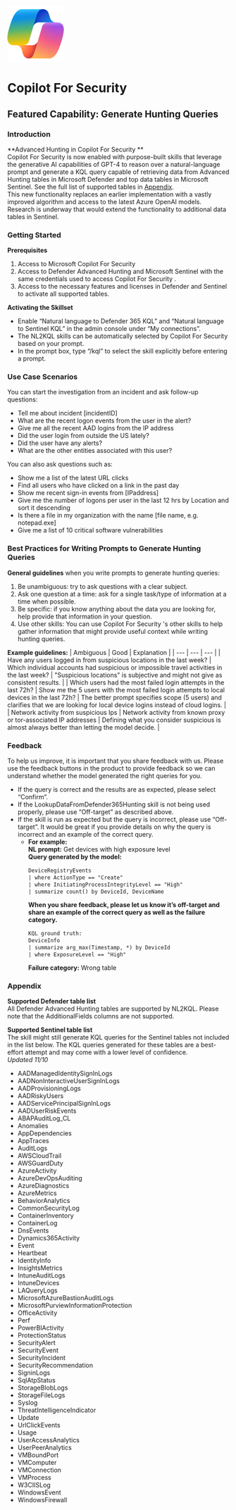 ![Security CoPilot Logo](https://github.com/Azure/Copilot-For-Security/blob/main/Images/ic_fluent_copilot_64_64%402x.png)
# Copilot For Security 
## Featured Capability: Generate Hunting Queries

### Introduction
**Advanced Hunting in Copilot For Security **  
Copilot For Security  is now enabled with purpose-built skills that leverage the generative AI capabilities of GPT-4 to reason over a natural-language prompt and generate a KQL query capable of retrieving data from Advanced Hunting tables in Microsoft Defender and top data tables in Microsoft Sentinel. See the full list of supported tables in [Appendix](#appendix).  
This new functionality replaces an earlier implementation with a vastly improved algorithm and access to the latest Azure OpenAI models. Research is underway that would extend the functionality to additional data tables in Sentinel.

### Getting Started
**Prerequisites**
1. Access to Microsoft Copilot For Security 
2. Access to Defender Advanced Hunting and Microsoft Sentinel with the same credentials used to access Copilot For Security .
3. Access to the necessary features and licenses in Defender and Sentinel to activate all supported tables.

**Activating the Skillset**
- Enable “Natural language to Defender 365 KQL” and “Natural language to Sentinel KQL” in the admin console under “My connections”.
- The NL2KQL skills can be automatically selected by Copilot For Security  based on your prompt.
- In the prompt box, type “/kql” to select the skill explicitly before entering a prompt.

### Use Case Scenarios
You can start the investigation from an incident and ask follow-up questions:
- Tell me about incident [incidentID]
- What are the recent logon events from the user in the alert?
- Give me all the recent AAD logins from the IP address
- Did the user login from outside the US lately?
- Did the user have any alerts?
- What are the other entities associated with this user?

You can also ask questions such as:
- Show me a list of the latest URL clicks
- Find all users who have clicked on a link in the past day
- Show me recent sign-in events from [IPaddress]
- Give me the number of logons per user in the last 12 hrs by Location and sort it descending
- Is there a file in my organization with the name [file name, e.g. notepad.exe]
- Give me a list of 10 critical software vulnerabilities

### Best Practices for Writing Prompts to Generate Hunting Queries
**General guidelines** when you write prompts to generate hunting queries:
1. Be unambiguous: try to ask questions with a clear subject.
2. Ask one question at a time: ask for a single task/type of information at a time when possible.
3. Be specific: if you know anything about the data you are looking for, help provide that information in your question.
4. Use other skills: You can use Copilot For Security 's other skills to help gather information that might provide useful context while writing hunting queries.

**Example guidelines:**
| Ambiguous | Good | Explanation |
| --- | --- | --- |
| Have any users logged in from suspicious locations in the last week? | Which individual accounts had suspicious or impossible travel activities in the last week? | "Suspicious locations" is subjective and might not give as consistent results. |
| Which users had the most failed login attempts in the last 72h? | Show me the 5 users with the most failed login attempts to local devices in the last 72h? | The better prompt specifies scope (5 users) and clarifies that we are looking for local device logins instead of cloud logins. |
| Network activity from suspicious Ips | Network activity from known proxy or tor-associated IP addresses | Defining what you consider suspicious is almost always better than letting the model decide. |

### Feedback
To help us improve, it is important that you share feedback with us. Please use the feedback buttons in the product to provide feedback so we can understand whether the model generated the right queries for you.
- If the query is correct and the results are as expected, please select “Confirm”.
- If the LookupDataFromDefender365Hunting skill is not being used properly, please use “Off-target” as described above.
- If the skill is run as expected but the query is incorrect, please use “Off-target”. It would be great if you provide details on why the query is incorrect and an example of the correct query.
  - **For example:**  
    **NL prompt:** Get devices with high exposure level  
    **Query generated by the model:**  
    ```
    DeviceRegistryEvents
    | where ActionType == "Create"
    | where InitiatingProcessIntegrityLevel == "High"
    | summarize count() by DeviceId, DeviceName
    ```  
    **When you share feedback, please let us know it’s off-target and share an example of the correct query as well as the failure category.**
    ```
    KQL ground truth:
    DeviceInfo
    | summarize arg_max(Timestamp, *) by DeviceId
    | where ExposureLevel == "High"
    ```  
    **Failure category:** Wrong table

### Appendix
**Supported Defender table list**  
All Defender Advanced Hunting tables are supported by NL2KQL. Please note that the AdditionalFields columns are not supported.

**Supported Sentinel table list**  
The skill might still generate KQL queries for the Sentinel tables not included in the list below. The KQL queries generated for these tables are a best-effort attempt and may come with a lower level of confidence.  
*Updated 11/10*
- AADManagedIdentitySignInLogs
- AADNonInteractiveUserSignInLogs
- AADProvisioningLogs
- AADRiskyUsers
- AADServicePrincipalSignInLogs
- AADUserRiskEvents
- ABAPAuditLog_CL
- Anomalies
- AppDependencies
- AppTraces
- AuditLogs
- AWSCloudTrail
- AWSGuardDuty
- AzureActivity
- AzureDevOpsAuditing
- AzureDiagnostics
- AzureMetrics
- BehaviorAnalytics
- CommonSecurityLog
- ContainerInventory
- ContainerLog
- DnsEvents
- Dynamics365Activity
- Event
- Heartbeat
- IdentityInfo
- InsightsMetrics
- IntuneAuditLogs
- IntuneDevices
- LAQueryLogs
- MicrosoftAzureBastionAuditLogs
- MicrosoftPurviewInformationProtection
- OfficeActivity
- Perf
- PowerBIActivity
- ProtectionStatus
- SecurityAlert
- SecurityEvent
- SecurityIncident
- SecurityRecommendation
- SigninLogs
- SqlAtpStatus
- StorageBlobLogs
- StorageFileLogs
- Syslog
- ThreatIntelligenceIndicator
- Update
- UrlClickEvents
- Usage
- UserAccessAnalytics
- UserPeerAnalytics
- VMBoundPort
- VMComputer
- VMConnection
- VMProcess
- W3CIISLog
- WindowsEvent
- WindowsFirewall
